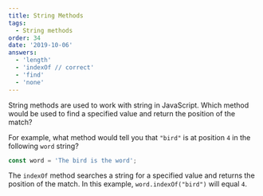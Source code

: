 ```yaml
---
title: String Methods
tags:
  - String methods
order: 34
date: '2019-10-06'
answers:
  - 'length'
  - 'indexOf // correct'
  - 'find'
  - 'none'
---
```


String methods are used to work with string in JavaScript. Which method would be used to find a specified value and return the position of the match?

For example, what method would tell you that `"bird"` is at position `4` in the following `word` string?

```javascript
const word = 'The bird is the word';
```

<!-- explanation -->

The `indexOf` method searches a string for a specified value and returns the position of the match. In this example, `word.indexOf("bird")` will equal `4`.

